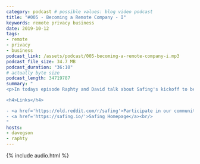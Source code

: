 ```yaml
---
category: podcast # possible values: blog video podcast
title: "#005 - Becoming a Remote Company - I"
keywords: remote privacy business
date: 2019-10-12
tags:
- remote
- privacy
- business
podcast_link: /assets/podcast/005-becoming-a-remote-company-i.mp3
podcast_file_size: 34.7 MB
podcast_duration: "36:10"
# actually byte size
podcast_length: 34719787
summary: "
<p>In todays episode Raphty and David talk about Safing's kickoff to becoming a remote company. David just recently moved to Sweden and this impacts the company in many areas.</p><p>But why even go remote? What benefits do you get? And what challenges arise as a result?</p>

<h4>Links</h4>

- <a href='https://old.reddit.com/r/safing'>Participate in our community: r/safing</a><br/>
- <a href='https://safing.io/'>Safing Homepage</a><br/>
"
hosts:
- davegson
- raphty
---
```


{% include audio.html %}
